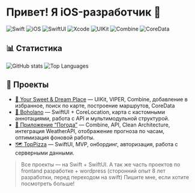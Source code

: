 # Привет! Я iOS-разработчик 👋

![Swift](https://img.shields.io/badge/Swift-F54A2A?style=for-the-badge&logo=swift&logoColor=white)
![iOS](https://img.shields.io/badge/iOS-000000?style=for-the-badge&logo=ios&logoColor=white)
![SwiftUI](https://img.shields.io/badge/SwiftUI-000000?style=for-the-badge&logo=swiftui&logoColor=white)
![Xcode](https://img.shields.io/badge/Xcode-000000?style=for-the-badge&logo=xcode&logoColor=white)
![UIKit](https://img.shields.io/badge/UIKit-000000?style=for-the-badge&logo=uikit&logoColor=white)
![Combine](https://img.shields.io/badge/Combine-007AFF?style=for-the-badge&logo=combine&logoColor=white)
![CoreData](https://img.shields.io/badge/CoreData-007AFF?style=for-the-badge&logo=coredata&logoColor=white)

## 📊 Статистика

![GitHub stats](https://github-readme-stats.vercel.app/api?username=webdmitriev&show_icons=true&theme=radical&hide_border=true)
![Top Languages](https://github-readme-stats.vercel.app/api/top-langs/?username=webdmitriev&layout=compact&theme=radical&hide_border=true&langs_count=6)

## 🚀 Проекты

- [📍 Your Sweet & Dream Place](https://github.com/webdmitriev/dream-place-uikit) — UIKit, VIPER, Combine, добавление в избранное, поиск по карте, построение маршрутов, CoreData
- [📍 Boholano](https://github.com/webdmitriev/BoholanoSUI) — SwiftUI + CoreLocation, карта с кастомными аннотациями, работа с API и мультимодульной структурой.
- [📱 Приложение “Погода”](https://github.com/webdmitriev/systeams-weather-sui) — Combine, API, Clean Architecture, интеграция WeatherAPI, отображение прогноза по часам, оптимизация фоновой работы.
- [🗺️ TopPizza](https://github.com/webdmitriev/TopPizza) — SwiftUI, MVP, онбординг, авторизация, работа с серверными данными.

> Все проекты — на Swift + SwiftUI.
> А так же часть проектов по frontand разработке + wordpress (сторонний опыт 8 лет разработки, перед переходом на swift)
> Пишите мне, если хотите посмотреть больше!
